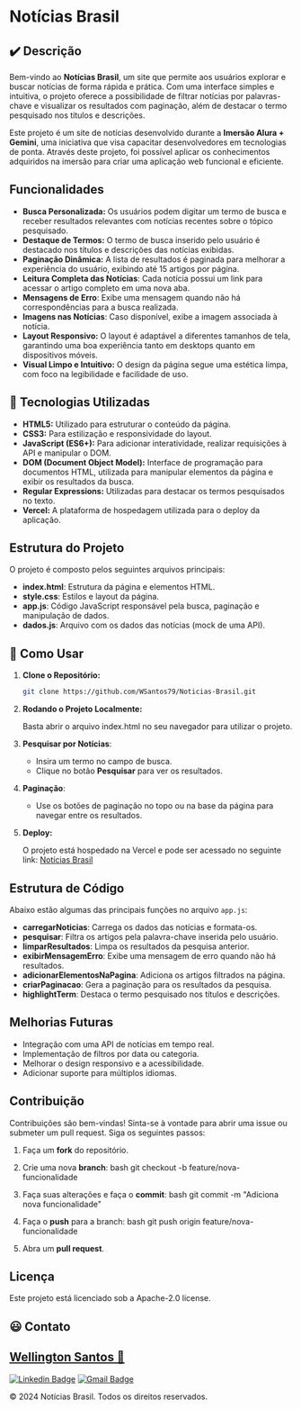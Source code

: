# Notícias Brasil

## :heavy_check_mark: Descrição

Bem-vindo ao **Notícias Brasil**, um site que permite aos usuários explorar e buscar notícias de forma rápida e prática. Com uma interface simples e intuitiva, o projeto oferece a possibilidade de filtrar notícias por palavras-chave e visualizar os resultados com paginação, além de destacar o termo pesquisado nos títulos e descrições.

Este projeto é um site de notícias desenvolvido durante a **Imersão Alura + Gemini**, uma iniciativa que visa capacitar desenvolvedores em tecnologias de ponta. Através deste projeto, foi possível aplicar os conhecimentos adquiridos na imersão para criar uma aplicação web funcional e eficiente.

## Funcionalidades

- **Busca Personalizada:** Os usuários podem digitar um termo de busca e receber resultados relevantes com notícias recentes sobre o tópico pesquisado.
- **Destaque de Termos:** O termo de busca inserido pelo usuário é destacado nos títulos e descrições das notícias exibidas.
- **Paginação Dinâmica:** A lista de resultados é paginada para melhorar a experiência do usuário, exibindo até 15 artigos por página.
- **Leitura Completa das Notícias**: Cada notícia possui um link para acessar o artigo completo em uma nova aba.
- **Mensagens de Erro**: Exibe uma mensagem quando não há correspondências para a busca realizada.
- **Imagens nas Notícias**: Caso disponível, exibe a imagem associada à notícia.
- **Layout Responsivo:** O layout é adaptável a diferentes tamanhos de tela, garantindo uma boa experiência tanto em desktops quanto em dispositivos móveis.
- **Visual Limpo e Intuitivo:** O design da página segue uma estética limpa, com foco na legibilidade e facilidade de uso.

## :hammer: Tecnologias Utilizadas

- **HTML5:** Utilizado para estruturar o conteúdo da página.
- **CSS3:** Para estilização e responsividade do layout.
- **JavaScript (ES6+):** Para adicionar interatividade, realizar requisições à API e manipular o DOM.
- **DOM (Document Object Model):** Interface de programação para documentos HTML, utilizada para manipular elementos da página e exibir os resultados da busca.
- **Regular Expressions:** Utilizadas para destacar os termos pesquisados no texto.
- **Vercel:** A plataforma de hospedagem utilizada para o deploy da aplicação.

## Estrutura do Projeto

O projeto é composto pelos seguintes arquivos principais:

- **index.html**: Estrutura da página e elementos HTML.
- **style.css**: Estilos e layout da página.
- **app.js**: Código JavaScript responsável pela busca, paginação e manipulação de dados.
- **dados.js**: Arquivo com os dados das notícias (mock de uma API).

## :game_die: Como Usar

1. **Clone o Repositório:**

   ```bash
   git clone https://github.com/WSantos79/Noticias-Brasil.git

2. **Rodando o Projeto Localmente:**

    Basta abrir o arquivo index.html no seu navegador para utilizar o projeto.
   
3. **Pesquisar por Notícias**:
   - Insira um termo no campo de busca.
   - Clique no botão **Pesquisar** para ver os resultados.

4. **Paginação**:
   - Use os botões de paginação no topo ou na base da página para navegar entre os resultados.

5. **Deploy:**

    O projeto está hospedado na Vercel e pode ser acessado no seguinte link: [Notícias Brasil](https://noticias-brasil-delta.vercel.app/ "target=_blank")

## Estrutura de Código

Abaixo estão algumas das principais funções no arquivo `app.js`:

- **carregarNoticias**: Carrega os dados das notícias e formata-os.
- **pesquisar**: Filtra os artigos pela palavra-chave inserida pelo usuário.
- **limparResultados**: Limpa os resultados da pesquisa anterior.
- **exibirMensagemErro**: Exibe uma mensagem de erro quando não há resultados.
- **adicionarElementosNaPagina**: Adiciona os artigos filtrados na página.
- **criarPaginacao**: Gera a paginação para os resultados da pesquisa.
- **highlightTerm**: Destaca o termo pesquisado nos títulos e descrições.

## Melhorias Futuras

- Integração com uma API de notícias em tempo real.
- Implementação de filtros por data ou categoria.
- Melhorar o design responsivo e a acessibilidade.
- Adicionar suporte para múltiplos idiomas.
    
## Contribuição
Contribuições são bem-vindas! Sinta-se à vontade para abrir uma issue ou submeter um pull request.
Siga os seguintes passos:

1. Faça um **fork** do repositório.
2. Crie uma nova **branch**:
   bash
   git checkout -b feature/nova-funcionalidade
   
3. Faça suas alterações e faça o **commit**:
   bash
   git commit -m "Adiciona nova funcionalidade"
   
4. Faça o **push** para a branch:
   bash
   git push origin feature/nova-funcionalidade
   
5. Abra um **pull request**.

## Licença
Este projeto está licenciado sob a Apache-2.0 license.

## :smiley: Contato

## <a href="https://github.com/WSantos79">Wellington Santos 🚀</a>

[![Linkedin Badge](https://img.shields.io/badge/-WellingtonSantos79-blue?style=flat-square&logo=Linkedin&logoColor=white&link=https://www.linkedin.com/in/wellingtonsantos79/)](https://www.linkedin.com/in/wellingtonsantos79/) 
[![Gmail Badge](https://img.shields.io/badge/-WellingtonSantos7799@gmail.com-c14438?style=flat-square&logo=Gmail&logoColor=white&link=mailto:wellingtonsantos7799@gmail.com)](mailto:wellingtonsantos7799@gmail.com)

© 2024 Notícias Brasil. Todos os direitos reservados.
